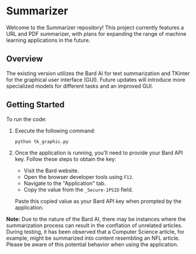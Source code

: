 # Summarizer

Welcome to the Summarizer repository! This project currently features a URL and PDF summarizer, with plans for expanding the range of machine learning applications in the future.

## Overview

The existing version utilizes the Bard AI for text summarization and TKinter for the graphical user interface (GUI). Future updates will introduce more specialized models for different tasks and an improved GUI.

## Getting Started

To run the code:

1. Execute the following command:

    ```bash
    python tk_graphic.py
    ```

2. Once the application is running, you'll need to provide your Bard API key. Follow these steps to obtain the key:

    - Visit the Bard website.
    - Open the browser developer tools using `F12`.
    - Navigate to the "Application" tab.
    - Copy the value from the `_Secure-1PSID` field.

    Paste this copied value as your Bard API key when prompted by the application.

**Note:** Due to the nature of the Bard AI, there may be instances where the summarization process can result in the conflation of unrelated articles. During testing, it has been observed that a Computer Science article, for example, might be summarized into content resembling an NFL article. Please be aware of this potential behavior when using the application.
